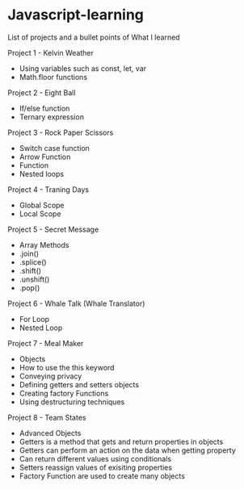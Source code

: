 # Javascript-learning

List of projects and a bullet points of What I learned 

Project 1 - Kelvin Weather
- Using variables such as const, let, var
- Math.floor functions

Project 2 - Eight Ball
- If/else function
- Ternary expression

Project 3 - Rock Paper Scissors
- Switch case function
- Arrow Function
- Function
- Nested loops

Project 4 - Traning Days
- Global Scope
- Local Scope

Project 5 - Secret Message
- Array Methods
- .join()
- .splice()
- .shift()
- .unshift()
- .pop()

Project 6 - Whale Talk (Whale Translator)
- For Loop
- Nested Loop

Project 7 - Meal Maker
- Objects
- How to use the this keyword
- Conveying privacy
- Defining getters and setters objects
- Creating factory Functions
- Using destructuring techniques

Project 8 - Team States
- Advanced Objects
- Getters is a method that gets and return properties in objects
- Getters can perform an action on the data when getting property
- Can return different values using conditionals
- Setters reassign values of exisiting properties
- Factory Function are used to create many objects

